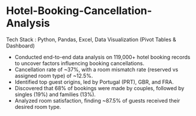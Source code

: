 # Hotel-Booking-Cancellation-Analysis
Tech Stack : Python, Pandas, Excel, Data Visualization (Pivot Tables & Dashboard)	             
-	Conducted end-to-end data analysis on 119,000+ hotel booking records to uncover factors influencing booking cancellations.
-	Cancellation rate of ~37%, with a room mismatch rate (reserved vs assigned room type) of ~12.5%.
-	 Identified top guest origins, led by Portugal (PRT), GBR, and FRA. 
-	Discovered that 68% of bookings were made by couples, followed by singles (19%) and families (13%).
-	Analyzed room satisfaction, finding ~87.5% of guests received their desired room type.

